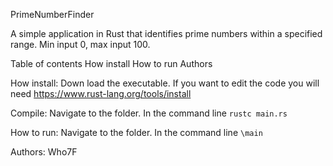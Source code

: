 PrimeNumberFinder

A simple application in Rust that identifies prime numbers within a specified range. Min input 0, max input 100.

Table of contents
How install
How to run
Authors

How install: Down load the executable. If you want to edit the code you will need https://www.rust-lang.org/tools/install

Compile: Navigate to the folder. In the command line `rustc main.rs`

How to run: Navigate to the folder. In the command line `\main`

Authors: Who7F
